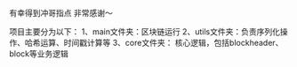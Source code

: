 有幸得到冲哥指点 非常感谢～

项目主要分为以下：
1、main文件夹：区块链运行
2、utils文件夹：负责序列化操作、哈希运算、时间戳计算等
3、core文件夹： 核心逻辑，包括blockheader、block等业务逻辑


